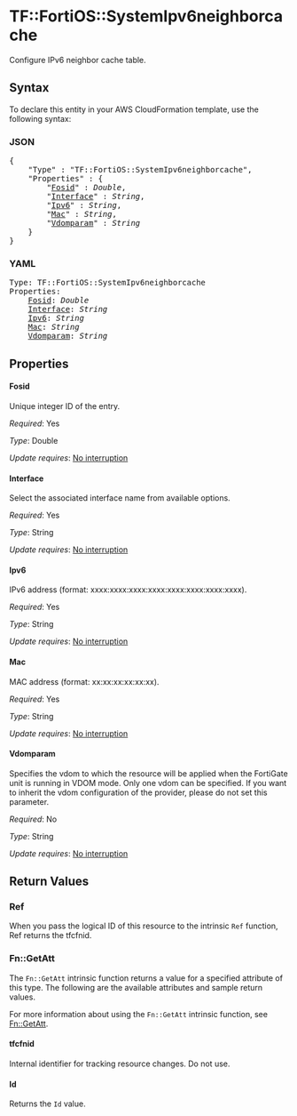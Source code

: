 # TF::FortiOS::SystemIpv6neighborcache

Configure IPv6 neighbor cache table.

## Syntax

To declare this entity in your AWS CloudFormation template, use the following syntax:

### JSON

<pre>
{
    "Type" : "TF::FortiOS::SystemIpv6neighborcache",
    "Properties" : {
        "<a href="#fosid" title="Fosid">Fosid</a>" : <i>Double</i>,
        "<a href="#interface" title="Interface">Interface</a>" : <i>String</i>,
        "<a href="#ipv6" title="Ipv6">Ipv6</a>" : <i>String</i>,
        "<a href="#mac" title="Mac">Mac</a>" : <i>String</i>,
        "<a href="#vdomparam" title="Vdomparam">Vdomparam</a>" : <i>String</i>
    }
}
</pre>

### YAML

<pre>
Type: TF::FortiOS::SystemIpv6neighborcache
Properties:
    <a href="#fosid" title="Fosid">Fosid</a>: <i>Double</i>
    <a href="#interface" title="Interface">Interface</a>: <i>String</i>
    <a href="#ipv6" title="Ipv6">Ipv6</a>: <i>String</i>
    <a href="#mac" title="Mac">Mac</a>: <i>String</i>
    <a href="#vdomparam" title="Vdomparam">Vdomparam</a>: <i>String</i>
</pre>

## Properties

#### Fosid

Unique integer ID of the entry.

_Required_: Yes

_Type_: Double

_Update requires_: [No interruption](https://docs.aws.amazon.com/AWSCloudFormation/latest/UserGuide/using-cfn-updating-stacks-update-behaviors.html#update-no-interrupt)

#### Interface

Select the associated interface name from available options.

_Required_: Yes

_Type_: String

_Update requires_: [No interruption](https://docs.aws.amazon.com/AWSCloudFormation/latest/UserGuide/using-cfn-updating-stacks-update-behaviors.html#update-no-interrupt)

#### Ipv6

IPv6 address (format: xxxx:xxxx:xxxx:xxxx:xxxx:xxxx:xxxx:xxxx).

_Required_: Yes

_Type_: String

_Update requires_: [No interruption](https://docs.aws.amazon.com/AWSCloudFormation/latest/UserGuide/using-cfn-updating-stacks-update-behaviors.html#update-no-interrupt)

#### Mac

MAC address (format: xx:xx:xx:xx:xx:xx).

_Required_: Yes

_Type_: String

_Update requires_: [No interruption](https://docs.aws.amazon.com/AWSCloudFormation/latest/UserGuide/using-cfn-updating-stacks-update-behaviors.html#update-no-interrupt)

#### Vdomparam

Specifies the vdom to which the resource will be applied when the FortiGate unit is running in VDOM mode. Only one vdom can be specified. If you want to inherit the vdom configuration of the provider, please do not set this parameter.

_Required_: No

_Type_: String

_Update requires_: [No interruption](https://docs.aws.amazon.com/AWSCloudFormation/latest/UserGuide/using-cfn-updating-stacks-update-behaviors.html#update-no-interrupt)

## Return Values

### Ref

When you pass the logical ID of this resource to the intrinsic `Ref` function, Ref returns the tfcfnid.

### Fn::GetAtt

The `Fn::GetAtt` intrinsic function returns a value for a specified attribute of this type. The following are the available attributes and sample return values.

For more information about using the `Fn::GetAtt` intrinsic function, see [Fn::GetAtt](https://docs.aws.amazon.com/AWSCloudFormation/latest/UserGuide/intrinsic-function-reference-getatt.html).

#### tfcfnid

Internal identifier for tracking resource changes. Do not use.

#### Id

Returns the <code>Id</code> value.

